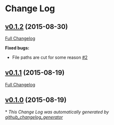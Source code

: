 # Change Log

## [v0.1.2](https://github.com/AtomLinter/linter-moonscript/tree/v0.1.2) (2015-08-30)
[Full Changelog](https://github.com/AtomLinter/linter-moonscript/compare/v0.1.1...v0.1.2)

**Fixed bugs:**

- File paths are cut for some reason [\#2](https://github.com/AtomLinter/linter-moonscript/issues/2)

## [v0.1.1](https://github.com/AtomLinter/linter-moonscript/tree/v0.1.1) (2015-08-19)
[Full Changelog](https://github.com/AtomLinter/linter-moonscript/compare/v0.1.0...v0.1.1)

## [v0.1.0](https://github.com/AtomLinter/linter-moonscript/tree/v0.1.0) (2015-08-19)


\* *This Change Log was automatically generated by [github_changelog_generator](https://github.com/skywinder/Github-Changelog-Generator)*
